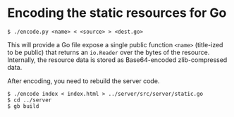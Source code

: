 # Encoding the static resources for Go

```
$ ./encode.py <name> < <source> > <dest.go>
```

This will provide a Go file expose a single public function `<name>`
(title-ized to be public) that returns an `io.Reader` over the bytes of
the resource. Internally, the resource data is stored as Base64-encoded
zlib-compressed data.

After encoding, you need to rebuild the server code.

```
$ ./encode index < index.html > ../server/src/server/static.go
$ cd ../server
$ gb build
```

